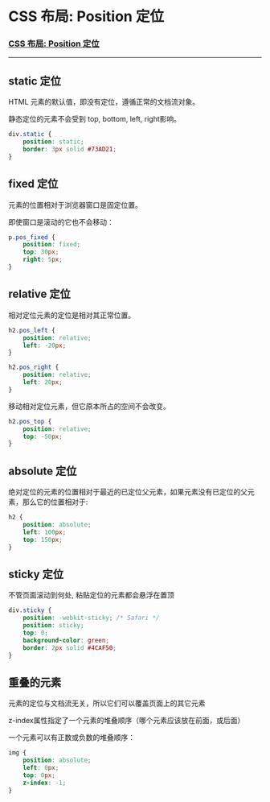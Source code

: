 # CSS 布局: Position 定位

### [CSS 布局: Position 定位](https://www.runoob.com/cssref/pr-class-position.html)

---

## static 定位

HTML 元素的默认值，即没有定位，遵循正常的文档流对象。

静态定位的元素不会受到 top, bottom, left, right影响。

```css
div.static {
    position: static;
    border: 3px solid #73AD21;
}
```

## fixed 定位

元素的位置相对于浏览器窗口是固定位置。

即使窗口是滚动的它也不会移动：

```css
p.pos_fixed {
    position: fixed;
    top: 30px;
    right: 5px;
}
```

## relative 定位

相对定位元素的定位是相对其正常位置。

```css
h2.pos_left {
    position: relative;
    left: -20px;
}

h2.pos_right {
    position: relative;
    left: 20px;
}
```

移动相对定位元素，但它原本所占的空间不会改变。

```css
h2.pos_top {
    position: relative;
    top: -50px;
}
```

## absolute 定位

绝对定位的元素的位置相对于最近的已定位父元素，如果元素没有已定位的父元素，那么它的位置相对于<html>:

```css
h2 {
    position: absolute;
    left: 100px;
    top: 150px;
}
```

## sticky 定位

不管页面滚动到何处, 粘贴定位的元素都会悬浮在置顶

```css
div.sticky {
    position: -webkit-sticky; /* Safari */
    position: sticky;
    top: 0;
    background-color: green;
    border: 2px solid #4CAF50;
}
```

## 重叠的元素
元素的定位与文档流无关，所以它们可以覆盖页面上的其它元素

z-index属性指定了一个元素的堆叠顺序（哪个元素应该放在前面，或后面）

一个元素可以有正数或负数的堆叠顺序：
```css
img {
    position: absolute;
    left: 0px;
    top: 0px;
    z-index: -1;
}
```